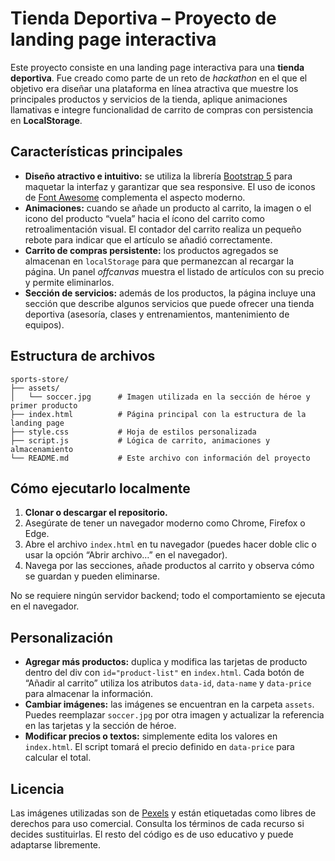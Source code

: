# Tienda Deportiva – Proyecto de landing page interactiva

Este proyecto consiste en una landing page interactiva para una **tienda deportiva**. Fue creado como parte de un reto de *hackathon* en el que el objetivo era diseñar una plataforma en línea atractiva que muestre los principales productos y servicios de la tienda, aplique animaciones llamativas e integre funcionalidad de carrito de compras con persistencia en **LocalStorage**.

## Características principales

- **Diseño atractivo e intuitivo:** se utiliza la librería [Bootstrap 5](https://getbootstrap.com) para maquetar la interfaz y garantizar que sea responsive. El uso de iconos de [Font Awesome](https://fontawesome.com) complementa el aspecto moderno.
- **Animaciones:** cuando se añade un producto al carrito, la imagen o el icono del producto “vuela” hacia el ícono del carrito como retroalimentación visual. El contador del carrito realiza un pequeño rebote para indicar que el artículo se añadió correctamente.
- **Carrito de compras persistente:** los productos agregados se almacenan en `localStorage` para que permanezcan al recargar la página. Un panel *offcanvas* muestra el listado de artículos con su precio y permite eliminarlos.
- **Sección de servicios:** además de los productos, la página incluye una sección que describe algunos servicios que puede ofrecer una tienda deportiva (asesoría, clases y entrenamientos, mantenimiento de equipos).

## Estructura de archivos

```
sports-store/
├── assets/
│   └── soccer.jpg      # Imagen utilizada en la sección de héroe y primer producto
├── index.html          # Página principal con la estructura de la landing page
├── style.css           # Hoja de estilos personalizada
├── script.js           # Lógica de carrito, animaciones y almacenamiento
└── README.md           # Este archivo con información del proyecto
```

## Cómo ejecutarlo localmente

1. **Clonar o descargar el repositorio.**
2. Asegúrate de tener un navegador moderno como Chrome, Firefox o Edge.
3. Abre el archivo `index.html` en tu navegador (puedes hacer doble clic o usar la opción “Abrir archivo…” en el navegador).
4. Navega por las secciones, añade productos al carrito y observa cómo se guardan y pueden eliminarse.

No se requiere ningún servidor backend; todo el comportamiento se ejecuta en el navegador.

## Personalización

- **Agregar más productos:** duplica y modifica las tarjetas de producto dentro del div con `id="product-list"` en `index.html`. Cada botón de “Añadir al carrito” utiliza los atributos `data-id`, `data-name` y `data-price` para almacenar la información.
- **Cambiar imágenes:** las imágenes se encuentran en la carpeta `assets`. Puedes reemplazar `soccer.jpg` por otra imagen y actualizar la referencia en las tarjetas y la sección de héroe.
- **Modificar precios o textos:** simplemente edita los valores en `index.html`. El script tomará el precio definido en `data-price` para calcular el total.

## Licencia

Las imágenes utilizadas son de [Pexels](https://www.pexels.com) y están etiquetadas como libres de derechos para uso comercial. Consulta los términos de cada recurso si decides sustituirlas. El resto del código es de uso educativo y puede adaptarse libremente.